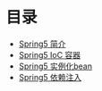 # 目录

* [Spring5 简介](spring-jian-jie.md)
* [Spring5 IoC 容器](spring-IoC-rong-qi.md)
* [Spring5 实例化bean](spring-shi-li-hua-bean.md)
* [Spring5 依赖注入](spring-yi-lai-zhu-ru.md)
